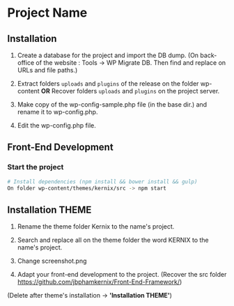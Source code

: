 # Project Name
## Installation
1. Create a database for the project and import the DB dump.
(On back-office of the website : Tools -> WP Migrate DB. Then find and replace on URLs and file paths.)

2. Extract folders `uploads` and `plugins` of the release on the folder wp-content **OR** Recover folders `uploads` and `plugins` on the project server.

3. Make copy of the wp-config-sample.php file (in the base dir.) and rename it to wp-config.php.

4. Edit the wp-config.php file.


## Front-End Development
### Start the project
```sh
# Install dependencies (npm install && bower install && gulp)
On folder wp-content/themes/kernix/src -> npm start
```

## Installation THEME
1. Rename the theme folder Kernix to the name's project.

2. Search and replace all on the theme folder the word KERNIX to the name's project.

3. Change screenshot.png

4. Adapt your front-end development to the project.
(Recover the src folder https://github.com/jbphamkernix/Front-End-Framework/)

(Delete after theme's installation -> **'Installation THEME'**)
